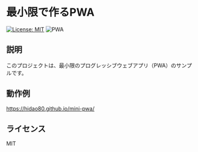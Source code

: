 # 最小限で作るPWA

[![License: MIT](https://img.shields.io/badge/License-MIT-yellow.svg)](https://opensource.org/licenses/MIT)
![PWA](https://img.shields.io/badge/PWA-Yes-4BC51D.svg)

## 説明

このプロジェクトは、最小限のプログレッシブウェブアプリ（PWA）のサンプルです。

## 動作例

<https://hidao80.github.io/mini-pwa/>

## ライセンス

MIT
